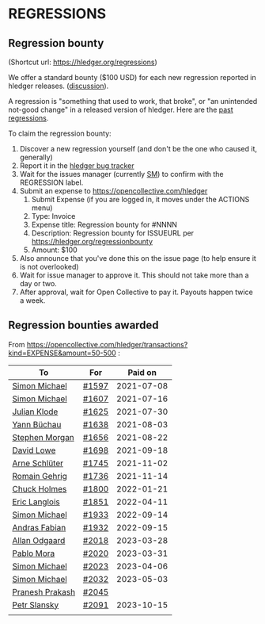 # REGRESSIONS

<div class=pagetoc>

<!-- toc -->
</div>

## Regression bounty

(Shortcut url: <https://hledger.org/regressions>)

We offer a standard bounty ($100 USD) for each new regression reported in hledger releases.
([discussion](https://github.com/simonmichael/hledger/issues/1570)).

A regression is "something that used to work, that broke", or "an
unintended not-good change" in a released version of hledger.
Here are the [past regressions](https://github.com/simonmichael/hledger/issues?q=label%3Aregression%21).

To claim the regression bounty:

1. Discover a new regression yourself (and don't be the one who caused it, generally)
3. Report it in the [hledger bug tracker](http://bugs.hledger.org)
4. Wait for the issues manager (currently [SM](https://joyful.com)) to confirm with the REGRESSION label.
5. Submit an expense to https://opencollective.com/hledger
   1. Submit Expense (if you are logged in, it moves under the ACTIONS menu) 
   2. Type: Invoice
   3. Expense title: Regression bounty for #NNNN
   4. Description: Regression bounty for ISSUEURL per https://hledger.org/regressionbounty
   5. Amount: $100
6. Also announce that you've done this on the issue page (to help ensure it is not overlooked)
7. Wait for issue manager to approve it. This should not take more than a day or two.
8. After approval, wait for Open Collective to pay it. Payouts happen twice a week.

## Regression bounties awarded

From <https://opencollective.com/hledger/transactions?kind=EXPENSE&amount=50-500> :

| To                                                                    | For                                                          | Paid on    |
|-----------------------------------------------------------------------|--------------------------------------------------------------|------------|
| [Simon Michael](https://opencollective.com/hledger/expenses/44939)    | [#1597](https://github.com/simonmichael/hledger/issues/1597) | 2021-07-08 |
| [Simon Michael](https://opencollective.com/hledger/expenses/45547)    | [#1607](https://github.com/simonmichael/hledger/issues/1607) | 2021-07-16 |
| [Julian Klode](https://opencollective.com/hledger/expenses/46431)     | [#1625](https://github.com/simonmichael/hledger/issues/1625) | 2021-07-30 |
| [Yann Büchau](https://opencollective.com/hledger/expenses/46918)      | [#1638](https://github.com/simonmichael/hledger/issues/1638) | 2021-08-03 |
| [Stephen Morgan](https://opencollective.com/hledger/expenses/48246)   | [#1656](https://github.com/simonmichael/hledger/issues/1656) | 2021-08-22 |
| [David Lowe](https://opencollective.com/hledger/expenses/50380)       | [#1698](https://github.com/simonmichael/hledger/issues/1698) | 2021-09-18 |
| [Arne Schlüter](https://opencollective.com/hledger/expenses/54446)    | [#1745](https://github.com/simonmichael/hledger/issues/1745) | 2021-11-02 |
| [Romain Gehrig](https://opencollective.com/hledger/expenses/55510)    | [#1736](https://github.com/simonmichael/hledger/issues/1736) | 2021-11-14 |
| [Chuck Holmes](https://opencollective.com/hledger/expenses/61802)     | [#1800](https://github.com/simonmichael/hledger/issues/1800) | 2022-01-21 |
| [Eric Langlois](https://opencollective.com/hledger/expenses/72187)    | [#1851](https://github.com/simonmichael/hledger/issues/1851) | 2022-04-11 |
| [Simon Michael](https://opencollective.com/hledger/expenses/95068)    | [#1933](https://github.com/simonmichael/hledger/issues/1933) | 2022-09-14 |
| [Andras Fabian](https://opencollective.com/hledger/expenses/95112)    | [#1932](https://github.com/simonmichael/hledger/issues/1932) | 2022-09-15 |
| [Allan Odgaard](https://opencollective.com/hledger/expenses/130591)   | [#2018](https://github.com/simonmichael/hledger/issues/2018) | 2023-03-28 |
| [Pablo Mora](https://opencollective.com/hledger/expenses/131350)      | [#2020](https://github.com/simonmichael/hledger/issues/2020) | 2023-03-31 |
| [Simon Michael](https://opencollective.com/hledger/expenses/132635)   | [#2023](https://github.com/simonmichael/hledger/issues/2023) | 2023-04-06 |
| [Simon Michael](https://opencollective.com/hledger/expenses/137410)   | [#2032](https://github.com/simonmichael/hledger/issues/2032) | 2023-05-03 |
| [Pranesh Prakash](https://opencollective.com/hledger/expenses/150171) | [#2045](https://github.com/simonmichael/hledger/issues/2045) |            |
| [Petr Slansky](https://opencollective.com/hledger/expenses/166632)    | [#2091](https://github.com/simonmichael/hledger/issues/2091) | 2023-10-15 |
|                                                                       |                                                              |            |
